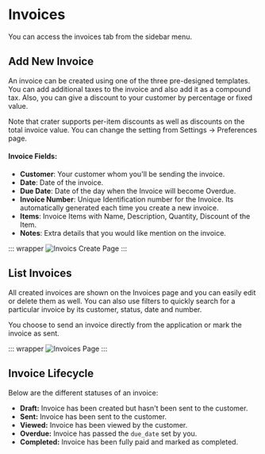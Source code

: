 # Invoices

You can access the invoices tab from the sidebar menu.

## Add New Invoice

An invoice can be created using one of the three pre-designed templates. You can add additional taxes to the invoice and also add it as a compound tax. Also, you can give a discount to your customer by percentage or fixed value.

Note that crater supports per-item discounts as well as discounts on the total invoice value. You can change the setting from Settings -> Preferences page.

#### Invoice Fields:
- **Customer**: Your customer whom you'll be sending the invoice.
- **Date**: Date of the invoice.
- **Due Date**: Date of the day when the Invoice will become Overdue.
- **Invoice Number**: Unique Identification number for the Invoice. Its automatically generated each time you create a new invoice.
- **Items**: Invoice Items with Name, Description, Quantity, Discount of the Item.
- **Notes**: Extra details that you would like mention on the invoice.

::: wrapper
![Invoics Create Page](/images/invoices-new.png)
:::

## List Invoices

All created invoices are shown on the Invoices page and you can easily edit or delete them as well. You can also use filters to quickly search for a particular invoice by its customer, status, date and number.

You choose to send an invoice directly from the application or mark the invoice as sent.

::: wrapper
![Invoices Page](/images/invoices.png)
:::

## Invoice Lifecycle

Below are the different statuses of an invoice:

- **Draft:** Invoice has been created but hasn't been sent to the customer.
- **Sent:** Invoice has been sent to the customer.
- **Viewed:** Invoice has been viewed by the customer.
- **Overdue:** Invoice has passed the `due_date` set by you.
- **Completed:** Invoice has been fully paid and marked as completed.